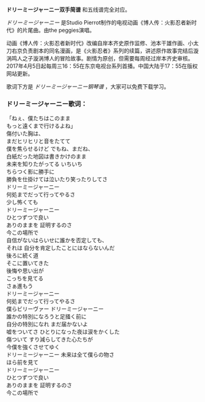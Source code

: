 

**ドリーミージャーニー双手简谱** 和五线谱完全对应。

_ドリーミージャーニー_ 是Studio Pierrot制作的电视动画《博人传：火影忍者新时代》的片尾曲。由the peggies演唱。

动画《博人传：火影忍者新时代》改编自岸本齐史原作监修、池本干雄作画、小太刀右京负责剧本的同名漫画，是《火影忍者》系列的续篇，讲述原作故事完结后漩涡鸣人之子漩涡博人的冒险故事。剧情为原创，但需要每周经过岸本齐史审核。2017年4月5日起每周三16：55在东京电视台系列首播。中国大陆于17：55在版权网站更新。

歌词下方是 _ドリーミージャーニー钢琴谱_ ，大家可以免费下载学习。

### ドリーミージャーニー歌词：

「ねぇ、僕たちはこのまま  
もっと遠くまで行けるよね」  
傷付いた胸は、  
まだヒリヒリと音をたてて  
僕を焦らせるけど でもね、まだね、  
白紙だった地図は書きかけのまま  
未来を知りたがってる いちいち  
ちらつく影に勝手に  
勝負を仕掛けては泣いたり笑ったりしてさ  
ドリーミージャーニー  
何処までだって行ってやるさ  
少し怖くても  
ドリーミージャーニー  
ひとつずつで良い  
ありのままを 証明するのさ  
今この場所で  
自信がないはらいせに誰かを否定しても、  
それは 自分を肯定したことにはならないんだ  
後ろに続く道  
そこに置いてきた  
後悔や思い出が  
こっちを見てる  
さぁ進もう  
ドリーミージャーニー  
何処までだって行ってやるさ  
僕らビリーヴァー ドリーミージャーニー  
誰かの特別になろうと足掻く前に  
自分の特別になれ まだ届かないよ  
嘘をついてさ ひとりになった夜は涙をかくした  
傷ついて すり減らしてきた心たちが  
今僕を強くさせてゆく  
ドリーミージャーニー 未来は全て僕らの物さ  
ほら前を見て  
ドリーミージャーニー  
ひとつずつで良い  
ありのままを 証明するのさ  
今この場所で

